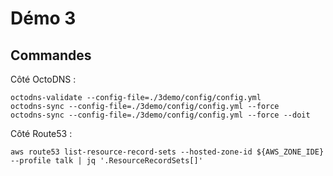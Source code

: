 # Démo 3

## Commandes

Côté OctoDNS :

```shell
octodns-validate --config-file=./3demo/config/config.yml
octodns-sync --config-file=./3demo/config/config.yml --force
octodns-sync --config-file=./3demo/config/config.yml --force --doit
```

Côté Route53 :

```shell
aws route53 list-resource-record-sets --hosted-zone-id ${AWS_ZONE_IDE} --profile talk | jq '.ResourceRecordSets[]'
```

